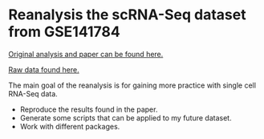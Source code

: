 # Reanalysis the scRNA-Seq dataset from GSE141784

[Original analysis and paper can be found here.](https://doi.org/10.1084/jem.20192362)

[Raw data found here.](https://www.ncbi.nlm.nih.gov/geo/query/acc.cgi?acc=GSE141784)

The main goal of the reanalysis is for gaining more practice with single cell RNA-Seq data. 
- Reproduce the results found in the paper.
- Generate some scripts that can be applied to my future dataset.
- Work with different packages.

